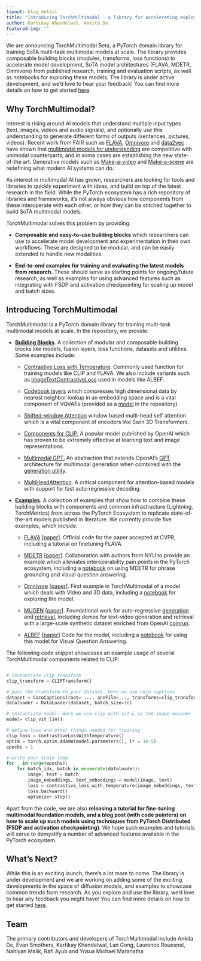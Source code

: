 ```yaml
---
layout: blog_detail
title: "Introducing TorchMultimodal - a library for accelerating exploration in Multimodal AI"
author: Kartikay Khandelwal, Ankita De
featured-img: ""
---
```


We are announcing TorchMultimodal Beta, a PyTorch domain library for training SoTA multi-task multimodal models at scale. The library provides composable building blocks (modules, transforms, loss functions) to accelerate model development, SoTA model architectures (FLAVA, MDETR, Omnivore) from published research, training and evaluation scripts, as well as notebooks for exploring these models. The library is under active development, and we’d love to hear your feedback! You can find more details on how to get started [here](https://github.com/facebookresearch/multimodal#installation).

## Why TorchMultimodal?

Interest is rising around AI models that understand multiple input types (text, images, videos and audio signals), and optionally use this understanding to generate different forms of outputs (sentences, pictures, videos). Recent work from FAIR such as [FLAVA](https://arxiv.org/abs/2112.04482), [Omnivore](https://arxiv.org/pdf/2201.08377.pdf) and [data2vec](https://arxiv.org/abs/2202.03555) have shown that [multimodal models for understanding](https://ai.facebook.com/blog/advances-in-multimodal-understanding-research-at-meta-ai/) are competitive with unimodal counterparts, and in some cases are establishing the new state-of-the art. Generative models such as [Make-a-video](https://ai.facebook.com/blog/generative-ai-text-to-video/) and [Make-a-scene](https://ai.facebook.com/blog/greater-creative-control-for-ai-image-generation/) are redefining what modern AI systems can do.

As interest in multimodal AI has grown, researchers are looking for tools and libraries to quickly experiment with ideas, and build on top of the latest research in the field. While the PyTorch ecosystem has a rich repository of libraries and frameworks, it’s not always obvious how components from these interoperate with each other, or how they can be stitched together to build SoTA multimodal models.

TorchMultimodal solves this problem by providing:

- **Composable and easy-to-use building blocks** which researchers can use to accelerate model development and experimentation in their own workflows. These are designed to be modular, and can be easily extended to handle new modalities.

- **End-to-end examples for training and evaluating the latest models from research.** These should serve as starting points for ongoing/future research, as well as examples for using advanced features such as integrating with FSDP and activation checkpointing for scaling up model and batch sizes.

## Introducing TorchMultimodal

TorchMultimodal is a PyTorch domain library for training multi-task multimodal models at scale. In the repository, we provide:

- **[Building Blocks](https://github.com/facebookresearch/multimodal/tree/main/torchmultimodal)**. A collection of modular and composable building blocks like models, fusion layers, loss functions, datasets and utilities. Some examples include:

  - [Contrastive Loss with Temperature](https://github.com/facebookresearch/multimodal/blob/4d2236877467ff8f56aa1935dd92d7782751b135/torchmultimodal/modules/losses/contrastive_loss_with_temperature.py#L145). Commonly used function for training models like CLIP and FLAVA. We also include variants such as [ImageTextContrastiveLoss](https://github.com/facebookresearch/multimodal/blob/4d2236877467ff8f56aa1935dd92d7782751b135/torchmultimodal/modules/losses/albef.py#L14) used in models like ALBEF.

  - [Codebook layers](https://github.com/facebookresearch/multimodal/blob/main/torchmultimodal/modules/layers/codebook.py#L31) which compresses high dimensional data by nearest neighbor lookup in an embedding space and is a vital component of VQVAEs (provided as a [model](https://github.com/facebookresearch/multimodal/blob/4d2236877467ff8f56aa1935dd92d7782751b135/torchmultimodal/models/vqvae.py#L26) in the repository).

  - [Shifted-window Attention](https://github.com/facebookresearch/multimodal/blob/main/torchmultimodal/modules/encoders/swin_transformer_3d_encoder.py#L76) window based multi-head self attention which is a vital component of encoders like Swin 3D Transformers.

  - [Components for CLIP.](https://github.com/facebookresearch/multimodal/tree/4d2236877467ff8f56aa1935dd92d7782751b135/torchmultimodal/models/clip) A popular model published by OpenAI which has proven to be extremely effective at learning text and image representations.

  - [Multimodal GPT.](https://github.com/facebookresearch/multimodal/blob/4d2236877467ff8f56aa1935dd92d7782751b135/torchmultimodal/models/gpt.py) An abstraction that extends OpenAI’s [GPT](https://cdn.openai.com/research-covers/language-unsupervised/language_understanding_paper.pdf) architecture for multimodal generation when combined with the [generation utility](https://github.com/facebookresearch/multimodal/blob/main/torchmultimodal/utils/generate.py#L33).

  - [MultiHeadAttention](https://github.com/facebookresearch/multimodal/blob/main/torchmultimodal/modules/layers/attention.py#L134). A critical component for attention-based models with support for fast auto-regressive decoding.

- **[Examples](https://github.com/facebookresearch/multimodal/tree/main/examples)**. A collection of examples that show how to combine these building blocks with components and common infrastructure (Lightning, TorchMetrics) from across the PyTorch Ecosystem to replicate state-of-the-art models published in literature. We currently provide five examples, which include.

  - [FLAVA](https://arxiv.org/abs/2112.04482) \[[paper](https://arxiv.org/abs/2112.04482)\]. Official code for the paper accepted at CVPR, including a tutorial on finetuning FLAVA.

  - [MDETR](https://github.com/facebookresearch/multimodal/tree/main/examples/mdetr) \[[paper](https://arxiv.org/abs/2104.12763)\]. Collaboration with authors from NYU to provide an example which alleviates interoperability pain points in the PyTorch ecosystem, including a [notebook](https://github.com/facebookresearch/multimodal/blob/main/examples/mdetr/MDETRTutorial.ipynb) on using MDETR for phrase grounding and visual question answering.

  - [Omnivore](https://github.com/facebookresearch/multimodal/tree/main/examples/omnivore) \[[paper](https://arxiv.org/abs/2204.08058)\]. First example in TorchMultimodal of a model which deals with Video and 3D data, including a [notebook](https://github.com/facebookresearch/multimodal/blob/main/examples/omnivore/omnivore_inference_demo.ipynb) for exploring the model.

  - [MUGEN](https://github.com/facebookresearch/multimodal/tree/main/examples/mugen) \[[paper](https://arxiv.org/abs/2204.08058)\]. Foundational work for auto-regressive [generation](https://colab.research.google.com/drive/1C3ZbH_l19g_KqW3CPeX2-8Q2sOUCpmZo?usp=sharing) and [retrieval](https://colab.research.google.com/drive/1gZfz1jsy79CNCK9t2_r43yt3z7v-w4HS?usp=sharing), including demos for text-video generation and retrieval with a large-scale synthetic dataset enriched from OpenAI [coinrun](https://github.com/openai/coinrun).

  - [ALBEF](https://github.com/facebookresearch/multimodal/tree/main/examples/albef) \[[paper](https://arxiv.org/abs/2107.07651)\] Code for the model, including a [notebook](https://github.com/facebookresearch/multimodal/blob/main/examples/albef/vqa_with_albef.ipynb) for using this model for Visual Question Answering.

The following code snippet showcases an example usage of several TorchMultimodal components related to CLIP:

```python

# instantiate clip transform
clip_transform = CLIPTransform()

# pass the transform to your dataset. Here we use coco captions
dataset = CocoCaptions(root= ..., annFile=..., transforms=clip_transform)
dataloader = DataLoader(dataset, batch_size=16)

# instantiate model. Here we use clip with vit-L as the image encoder
model= clip_vit_l14()

# define loss and other things needed for training
clip_loss = ContrastiveLossWithTemperature()
optim = torch.optim.AdamW(model.parameters(), lr = 1e-5)
epochs = 1

# write your train loop
for _ in range(epochs):
	for batch_idx, batch in enumerate(dataloader):
		image, text = batch
		image_embeddings, text_embeddings = model(image, text)
		loss = contrastive_loss_with_temperature(image_embeddings, text_embeddings)
		loss.backward()
		optimizer.step()
```

Apart from the code, we are also **releasing a tutorial for fine-tuning multimodal foundation models, and a blog post (with code pointers) on how to scale up such models using techniques from PyTorch Distributed (FSDP and activation checkpointing)**. We hope such examples and tutorials will serve to demystify a number of advanced features available in the PyTorch ecosystem.

## What’s Next?

While this is an exciting launch, there’s a lot more to come. The library is under development and we are working on adding some of the exciting developments in the space of diffusion models, and examples to showcase common trends from research. As you explore and use the library, we’d love to hear any feedback you might have! You can find more details on how to get started [here](https://github.com/facebookresearch/multimodal#installation).

## Team

The primary contributors and developers of TorchMultimodal include Ankita De, Evan Smothers, Kartikay Khandelwal, Lan Gong, Laurence Rouesnel, Nahiyan Malik, Rafi Ayub and Yosua Michael Maranatha
